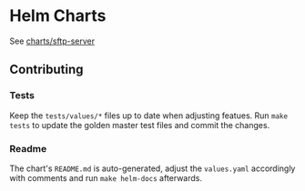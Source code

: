 # Helm Charts

See [charts/sftp-server](/charts/sftp-server)

## Contributing

### Tests

Keep the `tests/values/*` files up to date when adjusting featues. Run `make tests` to update the golden master test files and commit the changes.

### Readme

The chart's `README.md` is auto-generated, adjust the `values.yaml` accordingly with comments and run `make helm-docs` afterwards.
